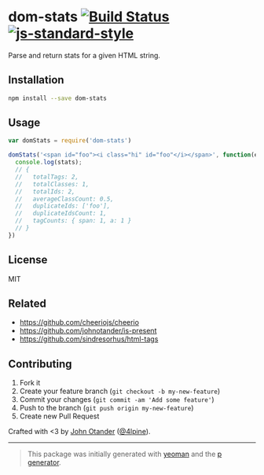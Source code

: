 # dom-stats [![Build Status](https://secure.travis-ci.org/johnotander/dom-stats.png?branch=master)](https://travis-ci.org/johnotander/dom-stats) [![js-standard-style](https://img.shields.io/badge/code%20style-standard-brightgreen.svg?style=flat)](https://github.com/feross/standard)

Parse and return stats for a given HTML string.

## Installation

```bash
npm install --save dom-stats
```

## Usage

```javascript
var domStats = require('dom-stats')

domStats('<span id="foo"><i class="hi" id="foo"</i></span>', function(err, stats) {
  console.log(stats);
  // {
  //   totalTags: 2,
  //   totalClasses: 1,
  //   totalIds: 2,
  //   averageClassCount: 0.5,
  //   duplicateIds: ['foo'],
  //   duplicateIdsCount: 1,
  //   tagCounts: { span: 1, a: 1 }
  // }
})
```

## License

MIT

## Related

* <https://github.com/cheeriojs/cheerio>
* <https://github.com/johnotander/is-present>
* <https://github.com/sindresorhus/html-tags>

## Contributing

1. Fork it
2. Create your feature branch (`git checkout -b my-new-feature`)
3. Commit your changes (`git commit -am 'Add some feature'`)
4. Push to the branch (`git push origin my-new-feature`)
5. Create new Pull Request

Crafted with <3 by [John Otander](http://johnotander.com) ([@4lpine](https://twitter.com/4lpine)).

***

> This package was initially generated with [yeoman](http://yeoman.io) and the [p generator](https://github.com/johnotander/generator-p.git).
